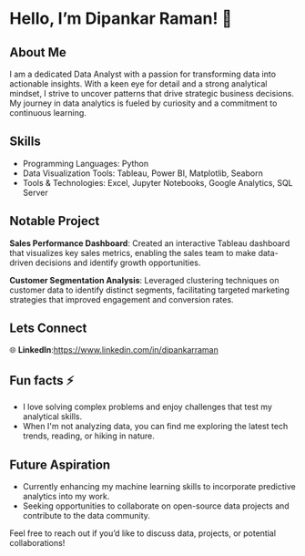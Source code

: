 # **Hello, I’m Dipankar Raman! 👋**
 
## **About Me**
 
 I am a dedicated Data Analyst with a passion for transforming data into actionable insights. With a keen eye for detail and a strong analytical mindset, I strive to uncover patterns that drive strategic business 
 decisions. My journey in data analytics is fueled by curiosity and a commitment to continuous learning.
 
## **Skills**
- Programming Languages: Python
-  Data Visualization Tools: Tableau, Power BI, Matplotlib, Seaborn
- Tools & Technologies: Excel, Jupyter Notebooks, Google Analytics, SQL Server

## **Notable Project**
**Sales Performance Dashboard**: Created an interactive Tableau dashboard that visualizes key sales metrics, enabling the sales team to make data-driven decisions and identify growth opportunities.

**Customer Segmentation Analysis**: Leveraged clustering techniques on customer data to identify distinct segments, facilitating targeted marketing strategies that improved engagement and conversion rates.

## Lets Connect
🌐 **LinkedIn**:https://www.linkedin.com/in/dipankarraman

## Fun facts ⚡
- I love solving complex problems and enjoy challenges that test my analytical skills.
- When I'm not analyzing data, you can find me exploring the latest tech trends, reading, or hiking in nature.

## Future Aspiration
- Currently enhancing my machine learning skills to incorporate predictive analytics into my work.
- Seeking opportunities to collaborate on open-source data projects and contribute to the data community.

Feel free to reach out if you’d like to discuss data, projects, or potential collaborations!
<!---
DipankarRaman/DipankarRaman is a ✨ special ✨ repository because its `README.md` (this file) appears on your GitHub profile.
You can click the Preview link to take a look at your changes.
--->
